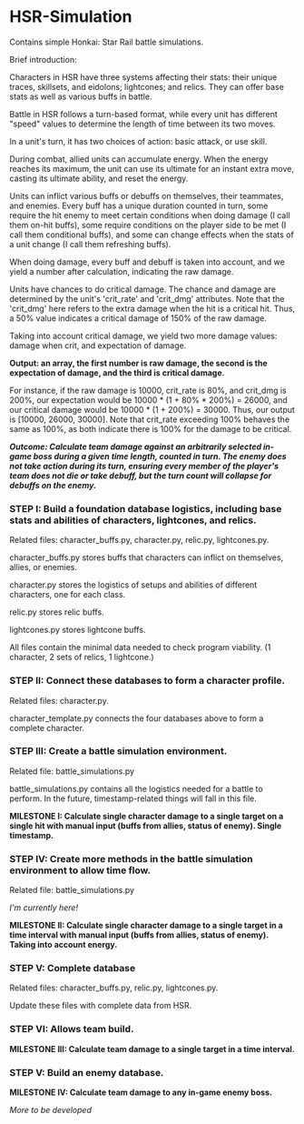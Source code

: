 # HSR-Simulation
 
Contains simple Honkai: Star Rail battle simulations.

Brief introduction:

Characters in HSR have three systems affecting their stats: their unique traces, skillsets, and eidolons; lightcones; and relics. They can offer base stats as well as various buffs in battle.

Battle in HSR follows a turn-based format, while every unit has different "speed" values to determine the length of time between its two moves.

In a unit's turn, it has two choices of action: basic attack, or use skill.

During combat, allied units can accumulate energy. When the energy reaches its maximum, the unit can use its ultimate for an instant extra move, casting its ultimate ability, and reset the energy.

Units can inflict various buffs or debuffs on themselves, their teammates, and enemies. Every buff has a unique duration counted in turn, some require the hit enemy to meet certain conditions when doing damage (I call them on-hit buffs), some require conditions on the player side to be met (I call them conditional buffs), and some can change effects when the stats of a unit change (I call them refreshing buffs).

When doing damage, every buff and debuff is taken into account, and we yield a number after calculation, indicating the raw damage.

Units have chances to do critical damage. The chance and damage are determined by the unit's 'crit_rate' and 'crit_dmg' attributes. Note that the 'crit_dmg' here refers to the extra damage when the hit is a critical hit. Thus, a 50% value indicates a critical damage of 150% of the raw damage.

Taking into account critical damage, we yield two more damage values: damage when crit, and expectation of damage.

**Output: an array, the first number is raw damage, the second is the expectation of damage, and the third is critical damage.**

For instance, if the raw damage is 10000, crit_rate is 80%, and crit_dmg is 200%, our expectation would be 10000 * (1 + 80% * 200%) = 26000, and our critical damage would be 10000 * (1 + 200%) = 30000. Thus, our output is [10000, 26000, 30000]. Note that crit_rate exceeding 100% behaves the same as 100%, as both indicate there is 100% for the damage to be critical.

***Outcome: Calculate team damage against an arbitrarily selected in-game boss during a given time length, counted in turn. The enemy does not take action during its turn, ensuring every member of the player's team does not die or take debuff, but the turn count will collapse for debuffs on the enemy.***

### STEP I: Build a foundation database logistics, including base stats and abilities of characters, lightcones, and relics.

Related files: character_buffs.py, character.py, relic.py, lightcones.py.

character_buffs.py stores buffs that characters can inflict on themselves, allies, or enemies.

character.py stores the logistics of setups and abilities of different characters, one for each class.

relic.py stores relic buffs.

lightcones.py stores lightcone buffs.

All files contain the minimal data needed to check program viability. (1 character, 2 sets of relics, 1 lightcone.)

### STEP II: Connect these databases to form a character profile.

Related files: character.py.

character_template.py connects the four databases above to form a complete character.

### STEP III: Create a battle simulation environment.

Related file: battle_simulations.py

battle_simulations.py contains all the logistics needed for a battle to perform. In the future, timestamp-related things will fall in this file.

**MILESTONE I: Calculate single character damage to a single target on a single hit with manual input (buffs from allies, status of enemy). Single timestamp.**

### STEP IV: Create more methods in the battle simulation environment to allow time flow.

Related file: battle_simulations.py

*I'm currently here!*

**MILESTONE II: Calculate single character damage to a single target in a time interval with manual input (buffs from allies, status of enemy). Taking into account energy.**

### STEP V: Complete database

Related files: character_buffs.py, relic.py, lightcones.py.

Update these files with complete data from HSR.

### STEP VI: Allows team build.

**MILESTONE III: Calculate team damage to a single target in a time interval.**

### STEP V: Build an enemy database.

**MILESTONE IV: Calculate team damage to any in-game enemy boss.**

*More to be developed*
